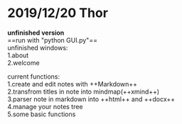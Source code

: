 # 2019/12/20 Thor  
**unfinished version**  
==run with "python GUI.py"==  
unfinished windows:  
1.about   
2.welcome  

current functions:  
1.create and edit notes with ++Markdown++  
2.transfrom titles in note into mindmap(++xmind++)  
3.parser note in markdown into ++html++ and ++docx++  
4.manage your notes tree  
5.some basic functions  
